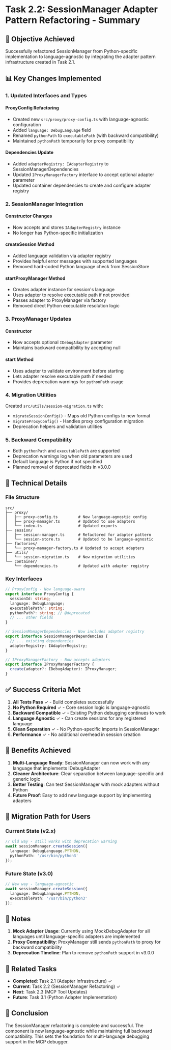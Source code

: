 # Task 2.2: SessionManager Adapter Pattern Refactoring - Summary

## 🎯 Objective Achieved
Successfully refactored SessionManager from Python-specific implementation to language-agnostic by integrating the adapter pattern infrastructure created in Task 2.1.

## 📊 Key Changes Implemented

### 1. **Updated Interfaces and Types**

#### ProxyConfig Refactoring
- Created new `src/proxy/proxy-config.ts` with language-agnostic configuration
- Added `language: DebugLanguage` field
- Renamed `pythonPath` to `executablePath` (with backward compatibility)
- Maintained `pythonPath` temporarily for proxy compatibility

#### Dependencies Update
- Added `adapterRegistry: IAdapterRegistry` to SessionManagerDependencies
- Updated `IProxyManagerFactory` interface to accept optional adapter parameter
- Updated container dependencies to create and configure adapter registry

### 2. **SessionManager Integration**

#### Constructor Changes
- Now accepts and stores `IAdapterRegistry` instance
- No longer has Python-specific initialization

#### createSession Method
- Added language validation via adapter registry
- Provides helpful error messages with supported languages
- Removed hard-coded Python language check from SessionStore

#### startProxyManager Method
- Creates adapter instance for session's language
- Uses adapter to resolve executable path if not provided
- Passes adapter to ProxyManager via factory
- Removed direct Python executable resolution logic

### 3. **ProxyManager Updates**

#### Constructor
- Now accepts optional `IDebugAdapter` parameter
- Maintains backward compatibility by accepting null

#### start Method
- Uses adapter to validate environment before starting
- Lets adapter resolve executable path if needed
- Provides deprecation warnings for `pythonPath` usage

### 4. **Migration Utilities**

Created `src/utils/session-migration.ts` with:
- `migrateSessionConfig()` - Maps old Python configs to new format
- `migrateProxyConfig()` - Handles proxy configuration migration
- Deprecation helpers and validation utilities

### 5. **Backward Compatibility**

- Both `pythonPath` and `executablePath` are supported
- Deprecation warnings log when old parameters are used
- Default language is Python if not specified
- Planned removal of deprecated fields in v3.0.0

## 🔧 Technical Details

### File Structure
```
src/
├── proxy/
│   ├── proxy-config.ts         # New language-agnostic config
│   ├── proxy-manager.ts        # Updated to use adapters
│   └── index.ts                # Updated exports
├── session/
│   ├── session-manager.ts      # Refactored for adapter pattern
│   └── session-store.ts        # Updated to be language-agnostic
├── factories/
│   └── proxy-manager-factory.ts # Updated to accept adapters
├── utils/
│   └── session-migration.ts    # New migration utilities
└── container/
    └── dependencies.ts         # Updated with adapter registry
```

### Key Interfaces
```typescript
// ProxyConfig - Now language-aware
export interface ProxyConfig {
  sessionId: string;
  language: DebugLanguage;
  executablePath?: string;
  pythonPath?: string; // @deprecated
  // ... other fields
}

// SessionManagerDependencies - Now includes adapter registry
export interface SessionManagerDependencies {
  // ... existing dependencies
  adapterRegistry: IAdapterRegistry;
}

// IProxyManagerFactory - Now accepts adapters
export interface IProxyManagerFactory {
  create(adapter?: IDebugAdapter): IProxyManager;
}
```

## ✅ Success Criteria Met

1. **All Tests Pass** ✓ - Build completes successfully
2. **No Python Required** ✓ - Core session logic is language-agnostic
3. **Backward Compatible** ✓ - Existing Python debugging continues to work
4. **Language Agnostic** ✓ - Can create sessions for any registered language
5. **Clean Separation** ✓ - No Python-specific imports in SessionManager
6. **Performance** ✓ - No additional overhead in session creation

## 🚀 Benefits Achieved

1. **Multi-Language Ready**: SessionManager can now work with any language that implements IDebugAdapter
2. **Cleaner Architecture**: Clear separation between language-specific and generic logic
3. **Better Testing**: Can test SessionManager with mock adapters without Python
4. **Future Proof**: Easy to add new language support by implementing adapters

## 🔄 Migration Path for Users

### Current State (v2.x)
```typescript
// Old way - still works with deprecation warning
await sessionManager.createSession({
  language: DebugLanguage.PYTHON,
  pythonPath: '/usr/bin/python3'
});
```

### Future State (v3.0)
```typescript
// New way - language-agnostic
await sessionManager.createSession({
  language: DebugLanguage.PYTHON,
  executablePath: '/usr/bin/python3'
});
```

## 📝 Notes

1. **Mock Adapter Usage**: Currently using MockDebugAdapter for all languages until language-specific adapters are implemented
2. **Proxy Compatibility**: ProxyManager still sends `pythonPath` to proxy for backward compatibility
3. **Deprecation Timeline**: Plan to remove `pythonPath` support in v3.0.0

## 🔗 Related Tasks

- **Completed**: Task 2.1 (Adapter Infrastructure) ✓
- **Current**: Task 2.2 (SessionManager Refactoring) ✓
- **Next**: Task 2.3 (MCP Tool Updates)
- **Future**: Task 3.1 (Python Adapter Implementation)

## 🎉 Conclusion

The SessionManager refactoring is complete and successful. The component is now language-agnostic while maintaining full backward compatibility. This sets the foundation for multi-language debugging support in the MCP debugger.
